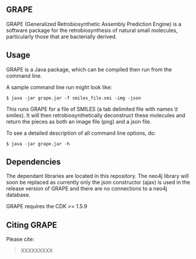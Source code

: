 ## GRAPE  

GRAPE (Generalized Retrobiosynthetic Assembly Prediction Engine) is a software package for the retrobiosynthesis of natural small molecules, particularly those that are bacterially derived.

## Usage

GRAPE is a Java package, which can be compiled then run from the command line. 

A sample command line run might look like: 

```
$ java -jar grape.jar -f smiles_file.smi -img -json
```

This runs GRAPE for a file of SMILES (a tab delimited file with names \t smiles). It will then retrobiosynthetically deconstruct these molecules and return the pieces as both an image file (png) and a json file.

To see a detailed description of all command line options, do:

```
$ java -jar grape.jar -h 
``` 

## Dependencies

The dependant libraries are located in this repository. The neo4j library will soon be replaced as currently only the json constructor (ajax) is used in the release version of GRAPE and there are no connections to a neo4j database.

GRAPE requires the CDK >= 1.5.9

## Citing GRAPE

Please cite: 

> XXXXXXXXX
